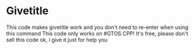 # Givetitle
 This code makes givetitle work and you don't need to re-enter when using this command
 This code only works on #GTOS CPP!
 It's free, please don't sell this code ok, i give it just for help you
